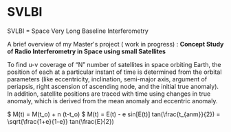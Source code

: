 # SVLBI

SVLBI = Space Very Long Baseline Interferometry

A brief overview of my Master's project ( work in progress) :  **Concept Study of Radio Interferometry in Space using small Satellites**

To find u-v coverage of “N” number of satellites in space orbiting Earth, the position of each at
a particular instant of time is determined from the orbital parameters (like eccentricity, inclination,
semi-major axis, argument of periapsis, right ascension of ascending node, and the initial true
anomaly). In addition, satellite positions are traced with time using changes in true anomaly, which
is derived from the mean anomaly and eccentric anomaly.

$ M(t) = M(t_o) + n (t-t_o) $
M(t) = E(t) - e sin[E(t)]
tan(\frac{t_{anm}}{2}) = \sqrt{\frac{1+e}{1-e}} tan(\frac{E}{2})
